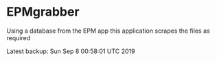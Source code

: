 # EPMgrabber
Using a database from the EPM app this application scrapes the files as required


Latest backup: Sun Sep 8 00:58:01 UTC 2019
